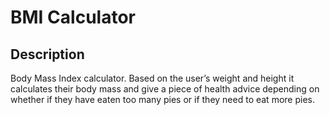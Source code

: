 #  BMI Calculator

## Description
Body Mass Index calculator. Based on the user’s weight and height it  calculates their body mass and give a piece of health advice depending on whether if they have eaten too many pies or if they need to eat more pies.